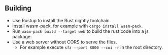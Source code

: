 ## Building

- Use Rustup to install the Rust nightly toolchain.
- Install wasm-pack, for example with `cargo install wasm-pack`.
- Run `wasm-pack build --target web` to build the rust code into a js package.
- Use a web server without CORS to serve the files.
  - For example execute `sfz --port 8000 --coi -r` in the root directory.

